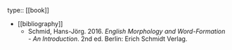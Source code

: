 type:: [[book]]

- [[bibliography]]
	- Schmid, Hans-Jörg. 2016. *English Morphology and Word-Formation - An Introduction*. 2nd ed. Berlin: Erich Schmidt Verlag.